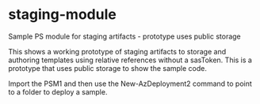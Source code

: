# staging-module
Sample PS module for staging artifacts - prototype uses public storage

This shows a working prototype of staging artifacts to storage and authoring templates using relative references without a sasToken.  This is a prototype that uses public storage to show the sample code.

Import the PSM1 and then use the New-AzDeployment2 command to point to a folder to deploy a sample.
